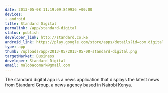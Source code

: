 ```yaml
--- 
date: 2013-05-08 11:19:09.849936 +00:00
devices: 
- android
title: Standard Digital
permalink: /app/standard-digital
status: publish
developer_link: http://standard.co.ke
android_link: https://play.google.com/store/apps/details?id=com.digital.standard
type: app
thumb: /uploads/app/2013-05/2013-05-08-standard-digital.png
targetMarket: Business
developer: Standard Digital
email: malobacomark@gmail.com
---
```


The standard digital app is a news application that displays the latest news from Standard Group, a news agency based in Nairobi Kenya.
